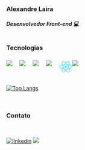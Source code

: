 ### Alexandre Laira
##### Desenvolvedor Front-end 💻
#

### Tecnologias
###

<div style='display: flex'>
<img src="https://cdn.jsdelivr.net/gh/devicons/devicon/icons/html5/html5-original.svg" width='35px' />
<img src="https://cdn.jsdelivr.net/gh/devicons/devicon/icons/css3/css3-original.svg" width='35px'/>
<img src="https://cdn.jsdelivr.net/gh/devicons/devicon/icons/javascript/javascript-original.svg" width='35px'/>
<img src="https://cdn.jsdelivr.net/gh/devicons/devicon/icons/python/python-original.svg" width='35px'/>
<img src="https://github.com/devicons/devicon/blob/v2.15.1/icons/react/react-original.svg" width='35px'/>
<img src="https://cdn.jsdelivr.net/gh/devicons/devicon/icons/sass/sass-original.svg" width='35px'/>
 </div>      
<br>

[![Top Langs](https://github-readme-stats.vercel.app/api/top-langs/?username=alexandrelaira&hide=hack,php&theme=onedark&layout=compact)](https://github.com/alexandrelaira/github-readme-stats)

<br>

### Contato
<br>

[![linkedin](https://img.shields.io/badge/LinkedIn-0077B5?style=for-the-badge&logo=linkedin&logoColor=white
)](https://www.linkedin.com/in/alexandrelaira/)
<a href = "mailto:contato@alexandrelaira "><img src="https://img.shields.io/badge/Gmail-D14836?style=for-the-badge&logo=gmail&logoColor=white" target="_blank"></a>

